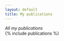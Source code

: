 ```yaml
---
layout: default
title: My publications
---
```


<summary><i>All my publications</i></summary>
{% include publications %}
